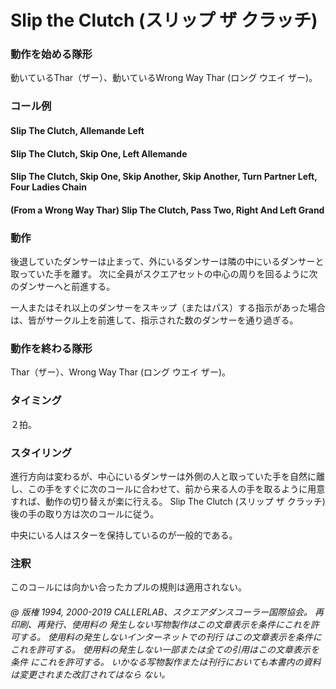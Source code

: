 
# Slip the Clutch (スリップ ザ クラッチ)

### 動作を始める隊形

動いているThar（ザー）、動いているWrong Way Thar (ロング ウエイ ザー)。

### コール例

#### Slip The Clutch, Allemande Left
#### Slip The Clutch, Skip One, Left Allemande
#### Slip The Clutch, Skip One, Skip Another, Skip Another, Turn Partner Left, Four Ladies Chain
#### (From a Wrong Way Thar) Slip The Clutch, Pass Two, Right And Left Grand

### 動作

後退していたダンサーは止まって、外にいるダンサーは隣の中にいるダンサーと取っていた手を離す。 次に全員がスクエアセットの中心の周りを回るように次のダンサーへと前進する。

一人またはそれ以上のダンサーをスキップ（またはパス）する指示があった場合は、皆がサークル上を前進して、指示された数のダンサーを通り過ぎる。

### 動作を終わる隊形

Thar（ザー）、Wrong Way Thar (ロング ウエイ ザー)。

### タイミング

２拍。

### スタイリング

進行方向は変わるが、中心にいるダンサーは外側の人と取っていた手を自然に離し、この手をすぐに次のコールに合わせて、前から来る人の手を取るように用意すれば、動作の切り替えが楽に行える。 Slip The Clutch (スリップ ザ クラッチ)後の手の取り方は次のコールに従う。

中央にいる人はスターを保持しているのが一般的である。

### 注釈

このコ－ルには向かい合ったカプルの規則は適用されない。

###### @ 版権 1994, 2000-2019 CALLERLAB、スクエアダンスコーラー国際協会。 再印刷、再発行、使用料の 発生しない写物製作はこの文章表示を条件にこれを許可する。 使用料の発生しないインターネットでの刊行 はこの文章表示を条件にこれを許可する。 使用料の発生しない一部または全ての引用はこの文章表示を条件 にこれを許可する。 いかなる写物製作または刊行においても本書内の資料は変更されまた改訂されてはなら ない。
